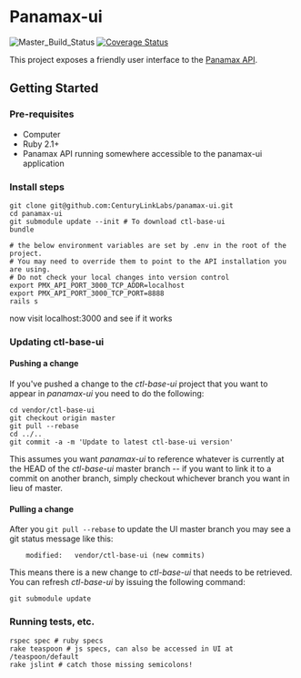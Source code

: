 # Panamax-ui

![Master_Build_Status](https://circleci.com/gh/CenturyLinkLabs/panamax-ui/tree/master.png?circle-token=d850f050b17d488a6a2b5066996875128b874674) [![Coverage Status](https://coveralls.io/repos/CenturyLinkLabs/panamax-ui/badge.png)](https://coveralls.io/r/CenturyLinkLabs/panamax-ui)

This project exposes a friendly user interface to the [Panamax API](https://github.com/CenturyLinkLabs/panamax-api).

## Getting Started

### Pre-requisites
* Computer
* Ruby 2.1+
* Panamax API running somewhere accessible to the panamax-ui application

### Install steps
```
git clone git@github.com:CenturyLinkLabs/panamax-ui.git
cd panamax-ui
git submodule update --init # To download ctl-base-ui
bundle

# the below environment variables are set by .env in the root of the project.
# You may need to override them to point to the API installation you are using.
# Do not check your local changes into version control
export PMX_API_PORT_3000_TCP_ADDR=localhost
export PMX_API_PORT_3000_TCP_PORT=8888
rails s
```
now visit localhost:3000 and see if it works

### Updating ctl-base-ui

#### Pushing a change

If you've pushed a change to the *ctl-base-ui* project that you want to appear
in *panamax-ui* you need to do the following:

```
cd vendor/ctl-base-ui
git checkout origin master
git pull --rebase
cd ../..
git commit -a -m 'Update to latest ctl-base-ui version'
```
This assumes you want *panamax-ui* to reference whatever is currently
at the HEAD of the *ctl-base-ui* master branch -- if you want to link
it to a commit on another branch, simply checkout whichever branch you
want in lieu of master.

#### Pulling a change
After you `git pull --rebase` to update the UI master branch you may
see a git status message like this:

```
    modified:   vendor/ctl-base-ui (new commits)
```

This means there is a new change to *ctl-base-ui* that needs to be
retrieved. You can refresh *ctl-base-ui* by issuing the following
command:
```
git submodule update
```

### Running tests, etc.
```
rspec spec # ruby specs
rake teaspoon # js specs, can also be accessed in UI at /teaspoon/default
rake jslint # catch those missing semicolons!
```
